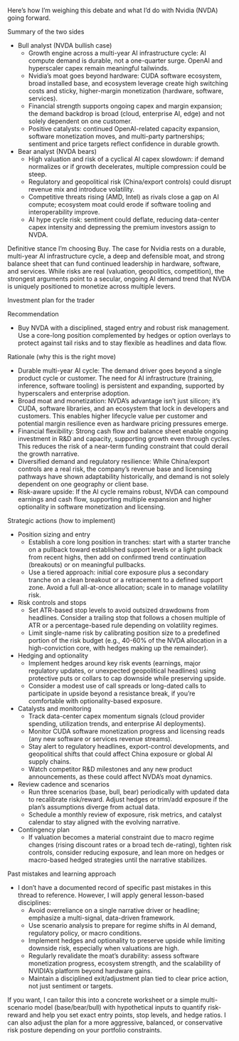 Here’s how I’m weighing this debate and what I’d do with Nvidia (NVDA) going forward.

Summary of the two sides
- Bull analyst (NVDA bullish case)
  - Growth engine across a multi-year AI infrastructure cycle: AI compute demand is durable, not a one-quarter surge. OpenAI and hyperscaler capex remain meaningful tailwinds.
  - Nvidia’s moat goes beyond hardware: CUDA software ecosystem, broad installed base, and ecosystem leverage create high switching costs and sticky, higher-margin monetization (hardware, software, services).
  - Financial strength supports ongoing capex and margin expansion; the demand backdrop is broad (cloud, enterprise AI, edge) and not solely dependent on one customer.
  - Positive catalysts: continued OpenAI-related capacity expansion, software monetization moves, and multi-party partnerships; sentiment and price targets reflect confidence in durable growth.
- Bear analyst (NVDA bears)
  - High valuation and risk of a cyclical AI capex slowdown: if demand normalizes or if growth decelerates, multiple compression could be steep.
  - Regulatory and geopolitical risk (China/export controls) could disrupt revenue mix and introduce volatility.
  - Competitive threats rising (AMD, Intel) as rivals close a gap on AI compute; ecosystem moat could erode if software tooling and interoperability improve.
  - AI hype cycle risk: sentiment could deflate, reducing data-center capex intensity and depressing the premium investors assign to NVDA.

Definitive stance
I’m choosing Buy. The case for Nvidia rests on a durable, multi-year AI infrastructure cycle, a deep and defensible moat, and strong balance sheet that can fund continued leadership in hardware, software, and services. While risks are real (valuation, geopolitics, competition), the strongest arguments point to a secular, ongoing AI demand trend that NVDA is uniquely positioned to monetize across multiple levers.

Investment plan for the trader

Recommendation
- Buy NVDA with a disciplined, staged entry and robust risk management. Use a core-long position complemented by hedges or option overlays to protect against tail risks and to stay flexible as headlines and data flow.

Rationale (why this is the right move)
- Durable multi-year AI cycle: The demand driver goes beyond a single product cycle or customer. The need for AI infrastructure (training, inference, software tooling) is persistent and expanding, supported by hyperscalers and enterprise adoption.
- Broad moat and monetization: NVDA’s advantage isn’t just silicon; it’s CUDA, software libraries, and an ecosystem that lock in developers and customers. This enables higher lifecycle value per customer and potential margin resilience even as hardware pricing pressures emerge.
- Financial flexibility: Strong cash flow and balance sheet enable ongoing investment in R&D and capacity, supporting growth even through cycles. This reduces the risk of a near-term funding constraint that could derail the growth narrative.
- Diversified demand and regulatory resilience: While China/export controls are a real risk, the company’s revenue base and licensing pathways have shown adaptability historically, and demand is not solely dependent on one geography or client base.
- Risk-aware upside: If the AI cycle remains robust, NVDA can compound earnings and cash flow, supporting multiple expansion and higher optionality in software monetization and licensing.

Strategic actions (how to implement)
- Position sizing and entry
  - Establish a core long position in tranches: start with a starter tranche on a pullback toward established support levels or a light pullback from recent highs, then add on confirmed trend continuation (breakouts) or on meaningful pullbacks.
  - Use a tiered approach: initial core exposure plus a secondary tranche on a clean breakout or a retracement to a defined support zone. Avoid a full all-at-once allocation; scale in to manage volatility risk.
- Risk controls and stops
  - Set ATR-based stop levels to avoid outsized drawdowns from headlines. Consider a trailing stop that follows a chosen multiple of ATR or a percentage-based rule depending on volatility regimes.
  - Limit single-name risk by calibrating position size to a predefined portion of the risk budget (e.g., 40-60% of the NVDA allocation in a high-conviction core, with hedges making up the remainder).
- Hedging and optionality
  - Implement hedges around key risk events (earnings, major regulatory updates, or unexpected geopolitical headlines) using protective puts or collars to cap downside while preserving upside.
  - Consider a modest use of call spreads or long-dated calls to participate in upside beyond a resistance break, if you’re comfortable with optionality-based exposure.
- Catalysts and monitoring
  - Track data-center capex momentum signals (cloud provider spending, utilization trends, and enterprise AI deployments).
  - Monitor CUDA software monetization progress and licensing reads (any new software or services revenue streams).
  - Stay alert to regulatory headlines, export-control developments, and geopolitical shifts that could affect China exposure or global AI supply chains.
  - Watch competitor R&D milestones and any new product announcements, as these could affect NVDA’s moat dynamics.
- Review cadence and scenarios
  - Run three scenarios (base, bull, bear) periodically with updated data to recalibrate risk/reward. Adjust hedges or trim/add exposure if the plan’s assumptions diverge from actual data.
  - Schedule a monthly review of exposure, risk metrics, and catalyst calendar to stay aligned with the evolving narrative.
- Contingency plan
  - If valuation becomes a material constraint due to macro regime changes (rising discount rates or a broad tech de-rating), tighten risk controls, consider reducing exposure, and lean more on hedges or macro-based hedged strategies until the narrative stabilizes.

Past mistakes and learning approach
- I don’t have a documented record of specific past mistakes in this thread to reference. However, I will apply general lesson-based disciplines:
  - Avoid overreliance on a single narrative driver or headline; emphasize a multi-signal, data-driven framework.
  - Use scenario analysis to prepare for regime shifts in AI demand, regulatory policy, or macro conditions.
  - Implement hedges and optionality to preserve upside while limiting downside risk, especially when valuations are high.
  - Regularly revalidate the moat’s durability: assess software monetization progress, ecosystem strength, and the scalability of NVIDIA’s platform beyond hardware gains.
  - Maintain a disciplined exit/adjustment plan tied to clear price action, not just sentiment or targets.

If you want, I can tailor this into a concrete worksheet or a simple multi-scenario model (base/bear/bull) with hypothetical inputs to quantify risk-reward and help you set exact entry points, stop levels, and hedge ratios. I can also adjust the plan for a more aggressive, balanced, or conservative risk posture depending on your portfolio constraints.